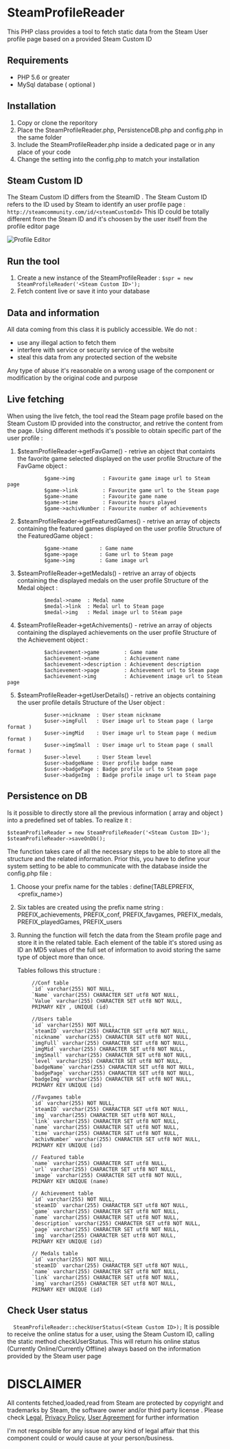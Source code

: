 # SteamProfileReader

This PHP class provides a tool to fetch static data from the Steam User profile page based on a provided Steam Custom ID

## Requirements

- PHP 5.6 or greater
- MySql database ( optional )

## Installation

 1. Copy or clone the reporitory
 2. Place the SteamProfileReader.php, PersistenceDB.php and config.php in the same folder
 3. Include the SteamProfileReader.php inside a dedicated page or in any place of your code
 4. Change the setting into the config.php to match your installation

## Steam Custom ID 

The Steam Custom ID differs from the SteamID . The Steam Custom ID refers to the ID used by Steam to identify an user profile page :
```http://steamcommunity.com/id/<steamCustomId>```
This ID could be totally different from the Steam ID and it's choosen by the user itself from the profile editor page

![Profile Editor](https://bigm.it/assets/media/steameditor.png)

## Run the tool

 1. Create a new instance of the SteamProfileReader : 
 ```$spr = new SteamProfileReader('<Steam Custom ID>');```
 2. Fetch content live or save it into your database

## Data and information

All data coming from this class it is publicly accessible. We do not :
- use any illegal action to fetch them
- interfere with service or security service of the website
- steal this data from any protected section of the website

Any type of abuse it's reasonable on a wrong usage of the component or modification by the original code and purpose  

## Live fetching

 When using the live fetch, the tool read the Steam page profile based on the Steam Custom ID provided into the constructor, and retrive the content from the page. Using different methods it's possible to obtain specific part of the user profile :

 1. $steamProfileReader->getFavGame() - retrive an object that containts the favorite game selected displayed on the user profile
    	Structure of the FavGame object :
```
            $game->img  	   : Favourite game image url to Steam page
            $game->link 	   : Favourite game url to the Steam page
            $game->name 	   : Favourite game name
            $game->time 	   : Favourite hours played
            $game->achivNumber : Favourite number of achievements
```
 2. $steamProfileReader->getFeaturedGames() - retrive an array of objects containing the featured games displayed on the user profile
    	Structure of the FeaturedGame object :
```
            $game->name       : Game name
            $game->page       : Game url to Steam page            
            $game->img        : Game image url
```
 3. $steamProfileReader->getMedals() - retrive an array of objects containing the displayed medals on the user profile
    	Structure of the Medal object :
```
            $medal->name  : Medal name 
            $medal->link  : Medal url to Steam page
            $medal->img   : Medal image url to Steam page
```
 4. $steamProfileReader->getAchivements() - retrive an array of objects containing the displayed achievements on the user profile
    	Structure of the Achievement object :
```
            $achievement->game        : Game name
            $achievement->name        : Achievement name
            $achievement->description : Achievement description
            $achievement->page        : Achievement url to Steam page
            $achievement->img         : Achievement image url to Steam page
```
 5. $steamProfileReader->getUserDetails() - retrive an objects containing the user profile details
 		Structure of the User object :
```
            $user->nickname  : User steam nickname
            $user->imgFull   : User image url to Steam page ( large format )
            $user->imgMid    : User image url to Steam page ( medium format )
            $user->imgSmall  : User image url to Steam page ( small format )
            $user->level     : User Steam level
            $user->badgeName : User profile badge name
            $user->badgePage : Badge profile url to Steam page
            $user->badgeImg  : Badge profile image url to Steam page
```

## Persistence on DB

 Is it possible to directly store all the previous information ( array and object ) into a predefined set of tables. To realize it :
```
$steamProfileReader = new SteamProfileReader('<Steam Custom ID>');
$steamProfileReader->saveOnDb();
```
 
 The function takes care of all the necessary steps to be able to store all the structure and the related information. Prior this, you have to define your system setting to be able to communicate with the database inside the config.php file : 
 1. Choose your prefix name for the tables : define(TABLEPREFIX,<prefix_name>)
 2. Six tables are created using the prefix name string : PREFIX_achievements, PREFIX_conf, PREFIX_favgames, PREFIX_medals, PREFIX_playedGames, PREFIX_users
 3. Running the function will fetch the data from the Steam profile page and store it in the related table. Each element of the table it's stored using as ID an MD5 values of the full set of information to avoid storing the same type of object more than once. 

 	 Tables follows this structure :

```
		//Conf table
		`id` varchar(255) NOT NULL,
		`Name` varchar(255) CHARACTER SET utf8 NOT NULL,
		`Value` varchar(255) CHARACTER SET utf8 NOT NULL,
		PRIMARY KEY , UNIQUE (id)

		//Users table
		`id` varchar(255) NOT NULL,
		`steamID` varchar(255) CHARACTER SET utf8 NOT NULL,
		`nickname` varchar(255) CHARACTER SET utf8 NOT NULL,
		`imgFull` varchar(255) CHARACTER SET utf8 NOT NULL,
		`imgMid` varchar(255) CHARACTER SET utf8 NOT NULL,
		`imgSmall` varchar(255) CHARACTER SET utf8 NOT NULL,
		`level` varchar(255) CHARACTER SET utf8 NOT NULL,
		`badgeName` varchar(255) CHARACTER SET utf8 NOT NULL,
		`badgePage` varchar(255) CHARACTER SET utf8 NOT NULL,
		`badgeImg` varchar(255) CHARACTER SET utf8 NOT NULL,                
		PRIMARY KEY UNIQUE (id)              

		//Favgames table
		`id` varchar(255) NOT NULL,
		`steamID` varchar(255) CHARACTER SET utf8 NOT NULL,
		`img` varchar(255) CHARACTER SET utf8 NOT NULL,
		`link` varchar(255) CHARACTER SET utf8 NOT NULL,
		`name` varchar(255) CHARACTER SET utf8 NOT NULL,
		`time` varchar(255) CHARACTER SET utf8 NOT NULL,
		`achivNumber` varchar(255) CHARACTER SET utf8 NOT NULL,
		PRIMARY KEY UNIQUE (id)              

        // Featured table
        `name` varchar(255) CHARACTER SET utf8 NULL,
        `url` varchar(255) CHARACTER SET utf8 NOT NULL,
        `image` varchar(255) CHARACTER SET utf8 NOT NULL,
        PRIMARY KEY UNIQUE (name)

		// Achievement table
		`id` varchar(255) NOT NULL,
		`steamID` varchar(255) CHARACTER SET utf8 NOT NULL,               
		`game` varchar(255) CHARACTER SET utf8 NOT NULL,
		`name` varchar(255) CHARACTER SET utf8 NOT NULL,
		`description` varchar(255) CHARACTER SET utf8 NOT NULL,
		`page` varchar(255) CHARACTER SET utf8 NOT NULL,
		`img` varchar(255) CHARACTER SET utf8 NOT NULL,
		PRIMARY KEY UNIQUE (id)              

		// Medals table
		`id` varchar(255) NOT NULL,
		`steamID` varchar(255) CHARACTER SET utf8 NOT NULL,
		`name` varchar(255) CHARACTER SET utf8 NOT NULL,              
		`link` varchar(255) CHARACTER SET utf8 NOT NULL,
		`img` varchar(255) CHARACTER SET utf8 NOT NULL,                            
		PRIMARY KEY UNIQUE (id)              
```
## Check User status
```   SteamProfileReader::checkUserStatus(<Steam Custom ID>); ```
 It is possible to receive the online status for a user, using the Steam Custom ID, calling the static method checkUserStatus. This will return his online status (Currently Online/Currently Offline) always based on the information provided by the Steam user page

# DISCLAIMER

 All contents fetched,loaded,read from Steam are protected by copyright and trademarks by Steam, the software owner and/or third party license . Please check [Legal](http://store.steampowered.com/legal/), [Privacy Policy](http://store.steampowered.com/privacy_agreement/), [User Agreement](http://store.steampowered.com/subscriber_agreement/) for further information
 
 I'm not responsible for any issue nor any kind of legal affair that this component could or would cause at your person/business.
